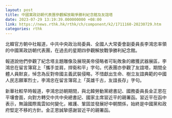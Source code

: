 ```yaml
---
layout: post
title: 中國黨政訪朝代表團參觀解放戰爭勝利紀念館及友誼塔
date: 2023-07-29 13:19:39.000000000 +08:00
link: https://news.rthk.hk/rthk/ch/component/k2/1711160-20230729.htm
categories: rthk
---
```


北韓官方朝中社報道，中共中央政治局委員、全國人大常委會副委員長李鴻忠率領的中國黨政訪朝代表團，在過去的星期四參觀解放戰爭勝利紀念館。

報道說他們參觀了紀念塔主題雕像及展現美帝侵略者可恥敗象的繳獲武器展區，李鴻忠在留言簿寫上「攜手並肩，捍衛和平」字句。代表團亦參觀了友誼塔，期間全體人員默哀，悼念為反對帝國主義武裝侵略，不惜獻出生命、樹立友誼典範的中國人民志願軍烈士，李鴻忠在留言簿寫上「英雄千古，友誼長存」字句。

新華社較早時報道，李鴻忠訪朝期間，與北韓勞動黨總書記、國務委員長金正恩在平壤會面，向對方轉交中共中央總書記、國家主席習近平的親署函。習近平在函中表示，無論國際風雲如何變化，維護、鞏固並發展好中朝關係，始終是中國黨和政府堅定不移的方針。金正恩誠摯感謝習近平的親署函。
